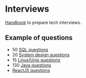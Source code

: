 # Interviews

[Handbook](https://github.com/yangshun/tech-interview-handbook) to prepare tech interviews.

## Example of questions

- 50 [SQL questions](https://javarevisited.blogspot.com/2021/05/sql-and-database-phone-interview-questions.html)
- 20 [System design questions](https://www.java67.com/2018/05/top-20-system-design-interview-questions-answers-programming.html)
- 15 [Linux/Unix questions](https://www.java67.com/2012/09/10-linux-and-unix-interview-questions-answers-wipro-tcs-capegemini.html)
- 130 [Java questions](https://javarevisited.blogspot.com/2015/10/133-java-interview-questions-answers-from-last-5-years.html)
- [ReactJS questions](https://github.com/sudheerj/reactjs-interview-questions)
